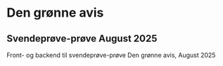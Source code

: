 # Den grønne avis
## Svendeprøve-prøve August 2025
Front- og backend til svendeprøve-prøve Den grønne avis, August 2025
